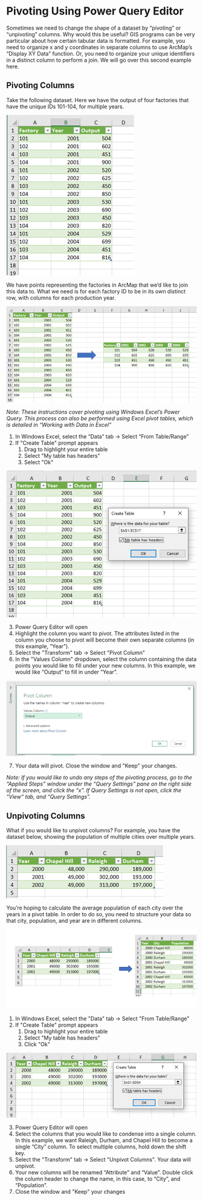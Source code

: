 # Pivoting Using Power Query Editor

Sometimes we need to change the shape of a dataset by “pivoting” or “unpivoting” columns. Why would this be useful? GIS programs can be very particular about how certain tabular data is formatted. For example, you need to organize x and y coordinates in separate columns to use ArcMap’s “Display XY Data” function. Or, you need to organize your unique identifiers in a distinct column to perform a join. We will go over this second example here.

## Pivoting Columns

Take the following dataset. Here we have the output of four factories that have the unique IDs 101-104, for multiple years.

![Unpivoted data table](https://github.com/UNC-Libraries-data/Excel/blob/master/media/Origin_table_pivot.PNG)

We have points representing the factories in ArcMap that we’d like to join this data to. What we need is for each factory ID to be in its own distinct row, with columns for each production year.

![Pivoting example](https://github.com/UNC-Libraries-data/Excel/blob/master/media/Pivot_arrow.PNG)


*Note: These instructions cover pivoting using Windows Excel’s Power Query. This process can also be performed using Excel pivot tables, which is detailed in “Working with Data in Excel”*

1. In Windows Excel, select the “Data” tab -> Select “From Table/Range”
2. If "Create Table" prompt appears
   1. Drag to highlight your entire table
   2. Select "My table has headers"
   3. Select "Ok"

![Create table for Power Query](https://github.com/UNC-Libraries-data/Excel/blob/master/media/Create_table_pivot.PNG)

3. Power Query Editor will open
4. Highlight the column you want to pivot. The attributes listed in the column you choose to pivot will become their own separate columns (in this example, “Year”).
5. Select the "Transform" tab -> Select "Pivot Column"
6. In the "Values Column" dropdown, select the column containing the data points you would like to fill under your new columns. In this example, we would like “Output” to fill in under “Year”.

![Pivot column settings](https://github.com/UNC-Libraries-data/Excel/blob/master/media/Pivot_column.PNG)

7. Your data will pivot. Close the window and "Keep" your changes.

*Note: If you would like to undo any steps of the pivoting process, go to the “Applied Steps” window under the “Query Settings” pane on the right side of the screen, and click the “x”. If Query Settings is not open, click the “View” tab, and “Query Settings”.*

## Unpivoting Columns

What if you would like to unpivot columns? For example, you have the dataset below, showing the population of multiple cities over multiple years.

![Pivoted data table](https://github.com/UNC-Libraries-data/Excel/blob/master/media/Origin_table_unpivot.PNG)

You’re hoping to calculate the average population of each city over the years in a pivot table. In order to do so, you need to structure your data so that city, population, and year are in different columns.

![Unpivoting examle](https://github.com/UNC-Libraries-data/Excel/blob/master/media/Unpivot_arrow.png)

1. In Windows Excel, select the "Data" tab -> Select "From Table/Range"
2. If "Create Table" prompt appears
   1. Drag to highlight your entire table
   2. Select "My table has headers"
   3. Click "Ok"

![Create table for Power Query](https://github.com/UNC-Libraries-data/Excel/blob/master/media/Create_table_unpivot.png)

3. Power Query Editor will open
4. Select the columns that you would like to condense into a single column. In this example, we want Raleigh, Durham, and Chapel Hill to become a single “City” column. To select multiple columns, hold down the shift key.
5. Select the "Transform" tab -> Select "Unpivot Columns". Your data will unpivot.
6. Your new columns will be renamed “Attribute” and “Value”. Double click the column header to change the name, in this case, to “City”, and “Population”.
7. Close the window and "Keep" your changes
